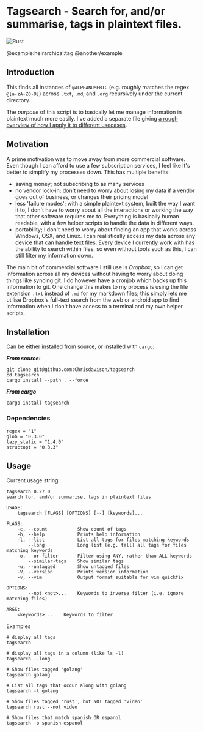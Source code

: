 # Tagsearch - Search for, and/or summarise, tags in plaintext files.

![Rust](https://github.com/chrisdavison/tagsearch/workflows/Rust/badge.svg)

@example:heirarchical:tag @another/example

## Introduction

This finds all instances of `@ALPHANUMERIC` (e.g. roughly matches the regex `@[a-zA-Z0-9]`) across `.txt`, `.md`, and `.org` recursively under the current directory.

The *purpose* of this script is to basically let me manage information in plaintext much more easily. I've added a separate file giving [a rough overview of how I apply it to different usecases](./use_cases.md).

## Motivation

A prime motivation was to move away from more commercial software. Even though I can afford to use a few subscription services, I feel like it's better to simplify my processes down. This has multiple benefits:

- saving money; not subscribing to as many services
- no vendor lock-in; don't need to worry about losing my data if a vendor goes out of business, or changes their pricing model
- less 'failure modes'; with a simple plaintext system, built the way I want it to, I don't have to worry about all the interactions or working the way that other software requires me to. Everything is basically human readable, with a few helper scripts to handle the data in different ways.
- portability; I don't need to worry about finding an app that works across Windows, OSX, and Linux. I can realistically access my data across any device that can handle text files. Every device I currently work with has the ability to search within files, so even without tools such as this, I can still filter my information down.

The main bit of commercial software I still use is *Dropbox*, so I can get information across all my devices without having to worry about doing things like syncing git. I do however have a cronjob which backs up this information to git. One change this makes to my process is using the file extension `.txt` instead of `.md` for my markdown files; this simply lets me utilise Dropbox's full-text search from the web or android app to find information when I don't have access to a terminal and my own helper scripts.

## Installation

Can be either installed from source, or installed with `cargo`:

***From source:***

    git clone git@github.com:Chrisdavison/tagsearch
    cd tagsearch
    cargo install --path . --force

***From cargo***

`cargo install tagsearch`

### Dependencies

    regex = "1"
    glob = "0.3.0"
    lazy_static = "1.4.0"
    structopt = "0.3.3"

## Usage

Current usage string:

    tagsearch 0.27.0
    search for, and/or summarise, tags in plaintext files

    USAGE:
        tagsearch [FLAGS] [OPTIONS] [--] [keywords]...

    FLAGS:
        -c, --count           Show count of tags
        -h, --help            Prints help information
        -l, --list            List all tags for files matching keywords
            --long            Long list (e.g. tall) all tags for files matching keywords
        -o, --or-filter       Filter using ANY, rather than ALL keywords
            --similar-tags    Show similar tags
        -u, --untagged        Show untagged files
        -V, --version         Prints version information
        -v, --vim             Output format suitable for vim quickfix

    OPTIONS:
            --not <not>...    Keywords to inverse filter (i.e. ignore matching files)

    ARGS:
        <keywords>...    Keywords to filter

Examples

    # display all tags
    tagsearch

    # display all tags in a column (like ls -l)
    tagsearch --long

    # Show files tagged 'golang'
    tagsearch golang

    # List all tags that occur along with golang
    tagsearch -l golang

    # Show files tagged 'rust', but NOT tagged 'video'
    tagsearch rust --not video

    # Show files that match spanish OR espanol
    tagsearch -o spanish espanol
